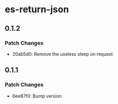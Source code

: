 # es-return-json

## 0.1.2

### Patch Changes

- 20ab5d0: Remove the useless sleep on request

## 0.1.1

### Patch Changes

- 6ee87f0: Bump version
